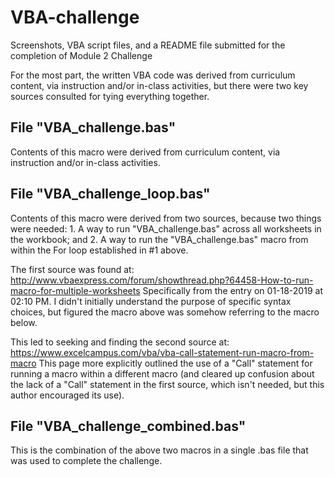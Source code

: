 # VBA-challenge
Screenshots, VBA script files, and a README file submitted for the completion of Module 2 Challenge

For the most part, the written VBA code was derived from curriculum content, via instruction and/or in-class activities, but there were two key sources consulted for tying everything together.

## File "VBA_challenge.bas"

Contents of this macro were derived from curriculum content, via instruction and/or in-class activities.

## File "VBA_challenge_loop.bas"

Contents of this macro were derived from two sources, because two things were needed:
    1. A way to run "VBA_challenge.bas" across all worksheets in the workbook; and
    2. A way to run the "VBA_challenge.bas" macro from within the For loop established in #1 above.
    
The first source was found at:
    http://www.vbaexpress.com/forum/showthread.php?64458-How-to-run-macro-for-multiple-worksheets
Specifically from the entry on 01-18-2019 at 02:10 PM. I didn't initially understand the purpose of specific syntax choices, but figured the macro above was somehow referring to the macro below.

This led to seeking and finding the second source at:
    https://www.excelcampus.com/vba/vba-call-statement-run-macro-from-macro
This page more explicitly outlined the use of a "Call" statement for running a macro within a different macro (and cleared up confusion about the lack of a "Call" statement in the first source, which isn't needed, but this author encouraged its use).

## File "VBA_challenge_combined.bas"

This is the combination of the above two macros in a single .bas file that was used to complete the challenge.
